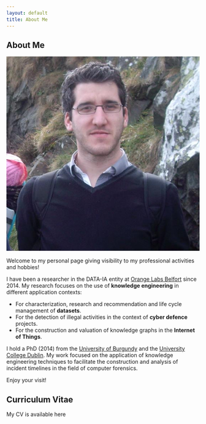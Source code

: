 ```yaml
---
layout: default
title: About Me
---
```


## About Me

<img class="profile-picture" src="me.jpg">

Welcome to my personal page giving visibility to my professional activities and hobbies!

I have been a researcher in the DATA-IA entity at [Orange Labs Belfort](https://hellofuture.orange.com/fr/) since 2014.
My research focuses on the use of **knowledge engineering** in different application contexts:
* For characterization, research and recommendation and life cycle management of **datasets**.
* For the detection of illegal activities in the context of **cyber defence** projects.
* For the construction and valuation of knowledge graphs in the **Internet of Things**.

I hold a PhD (2014) from the [University of Burgundy](http://www.ubfc.fr/) and the [University College Dublin](https://www.ucd.ie/).
My work focused on the application of knowledge engineering techniques to facilitate the construction and analysis of incident timelines in the field of computer forensics.

Enjoy your visit!

## Curriculum Vitae

My CV is available here
